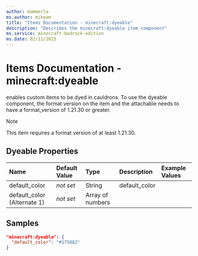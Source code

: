 ```yaml
---
author: mammerla
ms.author: mikeam
title: "Items Documentation - minecraft:dyeable"
description: "Describes the minecraft:dyeable item component"
ms.service: minecraft-bedrock-edition
ms.date: 02/11/2025 
---
```


# Items Documentation - minecraft:dyeable

enables custom items to be dyed in cauldrons. To use the dyeable component, the format version on the item and the attachable needs to have a format_version of 1.21.30 or greater.

> [!Note]
> This item requires a format version of at least 1.21.30.


## Dyeable Properties

|Name       |Default Value |Type |Description |Example Values |
|:----------|:-------------|:----|:-----------|:------------- |
| default_color | *not set* | String | default_color |  | 
| default_color (Alternate 1) | *not set* | Array of numbers |  |  | 

## Samples


```json
"minecraft:dyeable": {
  "default_color": "#175882"
}
```
